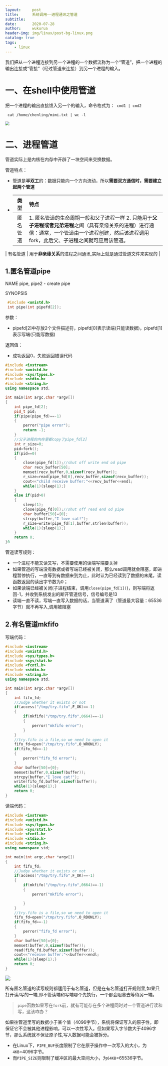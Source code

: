```yaml
---
layout:     post
title:      系统调用——进程通讯之管道
subtitle:   
date:       2020-07-28
author:     wukurua
header-img: img/linux/post-bg-linux.png
catalog: true
tags:
    - linux
---
```




我们把从一个进程连接到另一个进程的一个数据流称为一个“管道”，把一个进程的输出连接或“管接”（经过管道来连接）到另一个进程的输入。

# 一、在shell中使用管道

把一个进程的输出直接馈入另一个的输入，命令格式为：` cmd1 | cmd2`

```shell
 cat /home/chenling/mimi.txt | wc -l
```

<img src="https://cdn.jsdelivr.net/gh/wukurua/cloudimg@master/img/20200728201340.png" style="zoom: 80%;" />

# 二、进程管道

管道实际上是内核在内存中开辟了一块空间来交换数据。

管道特点：

- 管道是**半双工**的：数据只能向一个方向流动，所以**需要双方通信时，需要建立起两个管道**

- |   类型   | 特点                                                         |
  | :------: | :----------------------------------------------------------- |
  | 匿名管道 | 1. 匿名管道的生命周期一般和父子进程一样                                                                                2. 只能用于**父子进程或者兄弟进程**之间（具有亲缘关系的进程）进行通信：通常，一个管道由一个进程创建，然后该进程调用fork，此后父、子进程之间就可应用该管道。 |
| 有名管道 | 用于**非亲缘关系**的进程之间通讯,实际上就是通过管道文件来实现的 |
  

## 1.匿名管道pipe

NAME
       pipe, pipe2 - create pipe

SYNOPSIS

```c
 #include <unistd.h>
 int pipe(int pipefd[2]);
```

参数：

- pipefd[2]中存放2个文件描述符，pipefd[0]表示读端(只能读数据)，pipefd[1]表示写端(只能写数据)

返回值：

- 成功返回0，失败返回错误代码

```c++
#include <iostream>
#include <unistd.h>
#include <sys/types.h>
#include <stdio.h>
#include <string.h>
using namespace std;

int main(int argc,char *argv[])
{
    int pipe_fd[2];
    pid_t pid;
    if(pipe(pipe_fd)==-1)
    {
        perror("pipe error");
        return -1;
    }
	//父子进程的内存里都copy了pipe_fd[2]
    int r_size=0;
    pid=fork();
    if(pid==0)
    {
        close(pipe_fd[1]);//shut off write end od pipe
        char recv_buffer[50];
        memset(recv_buffer,0,sizeof(recv_buffer));
        r_size=read(pipe_fd[0],recv_buffer,sizeof(recv_buffer));
        cout<<"child receive buffer:"<<recv_buffer<<endl;
        while(1){sleep(1);}
    }
    else if(pid>0)
    {
        sleep(1);
        close(pipe_fd[0]);//shut off read end od pipe
        char buffer[50]={0};
        strcpy(buffer,"I love cat!");
        r_size=write(pipe_fd[1],buffer,strlen(buffer));
        while(1){sleep(1);}
    }
    return 0;
}0
```

管道读写规则：

- 一个进程不能又读又写，不需要使用的读端写端要关掉
- 如果管道的写端没有数据或者写端已经被关闭，那么read调用就会阻塞，即进程暂停执行，一直等到有数据来到为止，此时认为已经读到了数据的末尾，读函数返回的读出字节数为0；
- 如果读端已经被关闭(子进程结束，调用`close(pipe_fd[1])`)，则写端将返回-1，并收到系统发出的断开管道信号，信号编号是13
- 读端一直不读，写端一直写入数据的话，当管道满了（管道最大容量：65536字节）就不再写入,调用被阻塞

## 2.有名管道mkfifo

写端代码：

```c++
#include <iostream>
#include <unistd.h>
#include <sys/types.h>
#include <sys/stat.h>
#include <fcntl.h>
#include <stdio.h>
#include <string.h>
using namespace std;

int main(int argc,char *argv[])
{
    int fifo_fd;
    //Judge whether it exists or not
    if(access("/tmp/try.fifo",F_OK)==-1)
    {
        if(mkfifo("/tmp/try.fifo",0664)==-1)
        {
            perror("mkfifo error");
        }
    }
    //try.fifo is a file,so we need to open it
    fifo_fd=open("/tmp/try.fifo",O_WRONLY);
    if(fifo_fd==-1)
    {
        perror("fifo_fd error");
    }
    char buffer[50]={0};
    memset(buffer,0,sizeof(buffer));
    strcpy(buffer,"I love cat!");
    write(fifo_fd,buffer,sizeof(buffer));
    while(1){sleep(1);}
    return 0;
}
```

读端代码：

```c++
#include <iostream>
#include <unistd.h>
#include <sys/types.h>
#include <sys/stat.h>
#include <fcntl.h>
#include <stdio.h>
#include <string.h>
using namespace std;

int main(int argc,char *argv[])
{
    int fifo_fd;
    //Judge whether it exists or not
    if(access("/tmp/try.fifo",F_OK)==-1)
    {
        if(mkfifo("/tmp/try.fifo",0664)==-1)
        {
            perror("mkfifo error");

        }
    }
    //try.fifo is a file,so we need to open it
    fifo_fd=open("/tmp/try.fifo",O_RDONLY);
    if(fifo_fd==-1)
    {
        perror("fifo_fd error");
    }
    char buffer[50]={0};
    memset(buffer,0,sizeof(buffer));
    read(fifo_fd,buffer,sizeof(buffer));
    cout<<"receive buffer:"<<buffer<<endl;
    while(1){sleep(1);}
    return 0;
}
```

![](https://cdn.jsdelivr.net/gh/wukurua/cloudimg@master/img/20200730210749.png)

所有匿名管道的读写规则都适用于有名管道，但是在有名管道打开规则里,如果只打开读/写的一端,即不管读端和写端哪个先执行，一个都会阻塞去等待另一端。

> `pipe`函数如果写在`fork`前，就有可能存在多个进程同时对一个管道进行读和写，这该咋办？

如果往管道里写的数据小于某个值（4096字节），系统将保证写入的原子性，即保证它不会被其他进程影响，可以一次性写入。但如果写入字节数大于4096字节，那么系统就不保证原子性,写入数据可能会被拆分。

- 在Linux下，`PIPE_BUF`长度限制了它在原子操作中一次写入的大小，为`4KB`=4096字节。
- 而`PIPE_SIZE`则限制了缓冲区的最大空间大小，为`64KB`=65536字节。